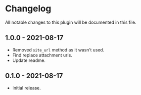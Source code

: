 # Changelog

All notable changes to this plugin will be documented in this file.

## 1.0.0 - 2021-08-17

- Removed `site_url` method as it wasn't used.
- Find replace attachment urls.
- Update readme.

## 0.1.0 - 2021-08-17

- Initial release.
